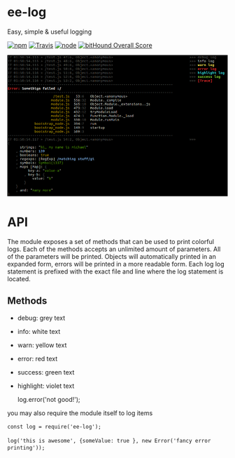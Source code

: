 # ee-log

Easy, simple & useful logging


[![npm](https://img.shields.io/npm/dm/ee-log.svg?style=flat-square)](https://www.npmjs.com/package/ee-log)
[![Travis](https://img.shields.io/travis/eventEmitter/ee-log.svg?style=flat-square)](https://travis-ci.org/eventEmitter/ee-log)
[![node](https://img.shields.io/node/v/ee-log.svg?style=flat-square)](https://nodejs.org/)
[![bitHound Overall Score](https://www.bithound.io/github/eventEmitter/ee-log/badges/score.svg)](https://www.bithound.io/github/eventEmitter/ee-log)


![printscreen](docs/demo.png)


# API

The module exposes a set of methods that can be used to print colorful logs. Each of the methods accepts an unlimited amount of parameters. All of the parameters will be printed. Objects will automatically printed in an expanded form, errors will be printed in a more readable form. Each log log statement is prefixed with the exact file and line where the log statement is located.

## Methods

- debug: grey text
- info: white text
- warn: yellow text
- error: red text
- success: green text
- highlight: violet text

	
	log.error('not good!');


you may also require the module itself to log items

	const log = require('ee-log');

	log('this is awesome', {someValue: true }, new Error('fancy error printing'));
